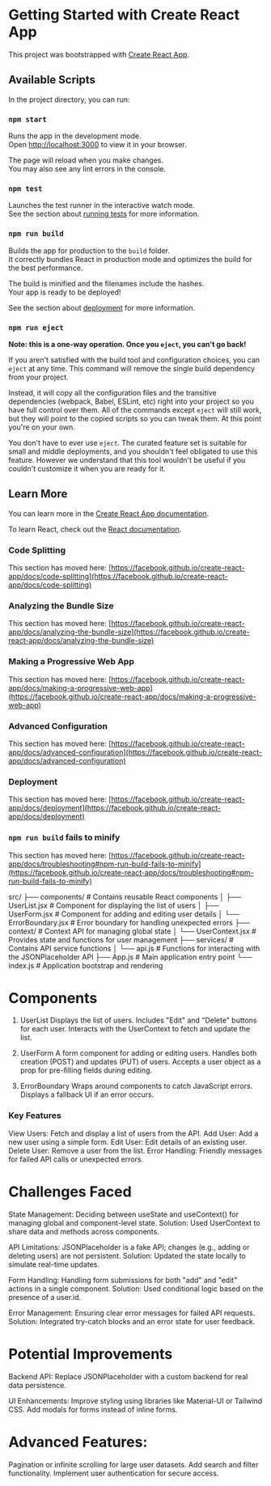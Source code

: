 # Getting Started with Create React App

This project was bootstrapped with [Create React App](https://github.com/facebook/create-react-app).

## Available Scripts

In the project directory, you can run:

### `npm start`

Runs the app in the development mode.\
Open [http://localhost:3000](http://localhost:3000) to view it in your browser.

The page will reload when you make changes.\
You may also see any lint errors in the console.

### `npm test`

Launches the test runner in the interactive watch mode.\
See the section about [running tests](https://facebook.github.io/create-react-app/docs/running-tests) for more information.

### `npm run build`

Builds the app for production to the `build` folder.\
It correctly bundles React in production mode and optimizes the build for the best performance.

The build is minified and the filenames include the hashes.\
Your app is ready to be deployed!

See the section about [deployment](https://facebook.github.io/create-react-app/docs/deployment) for more information.

### `npm run eject`

**Note: this is a one-way operation. Once you `eject`, you can't go back!**

If you aren't satisfied with the build tool and configuration choices, you can `eject` at any time. This command will remove the single build dependency from your project.

Instead, it will copy all the configuration files and the transitive dependencies (webpack, Babel, ESLint, etc) right into your project so you have full control over them. All of the commands except `eject` will still work, but they will point to the copied scripts so you can tweak them. At this point you're on your own.

You don't have to ever use `eject`. The curated feature set is suitable for small and middle deployments, and you shouldn't feel obligated to use this feature. However we understand that this tool wouldn't be useful if you couldn't customize it when you are ready for it.

## Learn More

You can learn more in the [Create React App documentation](https://facebook.github.io/create-react-app/docs/getting-started).

To learn React, check out the [React documentation](https://reactjs.org/).

### Code Splitting

This section has moved here: [https://facebook.github.io/create-react-app/docs/code-splitting](https://facebook.github.io/create-react-app/docs/code-splitting)

### Analyzing the Bundle Size

This section has moved here: [https://facebook.github.io/create-react-app/docs/analyzing-the-bundle-size](https://facebook.github.io/create-react-app/docs/analyzing-the-bundle-size)

### Making a Progressive Web App

This section has moved here: [https://facebook.github.io/create-react-app/docs/making-a-progressive-web-app](https://facebook.github.io/create-react-app/docs/making-a-progressive-web-app)

### Advanced Configuration

This section has moved here: [https://facebook.github.io/create-react-app/docs/advanced-configuration](https://facebook.github.io/create-react-app/docs/advanced-configuration)

### Deployment

This section has moved here: [https://facebook.github.io/create-react-app/docs/deployment](https://facebook.github.io/create-react-app/docs/deployment)

### `npm run build` fails to minify

This section has moved here: [https://facebook.github.io/create-react-app/docs/troubleshooting#npm-run-build-fails-to-minify](https://facebook.github.io/create-react-app/docs/troubleshooting#npm-run-build-fails-to-minify)






src/
├── components/         # Contains reusable React components
│   ├── UserList.jsx    # Component for displaying the list of users
│   ├── UserForm.jsx    # Component for adding and editing user details
│   └── ErrorBoundary.jsx # Error boundary for handling unexpected errors
├── context/            # Context API for managing global state
│   └── UserContext.jsx # Provides state and functions for user management
├── services/           # Contains API service functions
│   └── api.js          # Functions for interacting with the JSONPlaceholder API
├── App.js              # Main application entry point
└── index.js            # Application bootstrap and rendering


# Components
1. UserList
Displays the list of users.
Includes "Edit" and "Delete" buttons for each user.
Interacts with the UserContext to fetch and update the list.

2. UserForm
A form component for adding or editing users.
Handles both creation (POST) and updates (PUT) of users.
Accepts a user object as a prop for pre-filling fields during editing.

3. ErrorBoundary
Wraps around components to catch JavaScript errors.
Displays a fallback UI if an error occurs.


### Key Features
View Users: Fetch and display a list of users from the API.
Add User: Add a new user using a simple form.
Edit User: Edit details of an existing user.
Delete User: Remove a user from the list.
Error Handling: Friendly messages for failed API calls or unexpected errors.


# Challenges Faced

State Management:
Deciding between useState and useContext() for managing global and component-level state.
Solution: Used UserContext to share data and methods across components.

API Limitations:
JSONPlaceholder is a fake API; changes (e.g., adding or deleting users) are not persistent.
Solution: Updated the state locally to simulate real-time updates.

Form Handling:
Handling form submissions for both "add" and "edit" actions in a single component.
Solution: Used conditional logic based on the presence of a user.id.

Error Management:
Ensuring clear error messages for failed API requests.
Solution: Integrated try-catch blocks and an error state for user feedback.

# Potential Improvements

Backend API:
Replace JSONPlaceholder with a custom backend for real data persistence.

UI Enhancements:
Improve styling using libraries like Material-UI or Tailwind CSS.
Add modals for forms instead of inline forms.

# Advanced Features:
Pagination or infinite scrolling for large user datasets.
Add search and filter functionality.
Implement user authentication for secure access.


